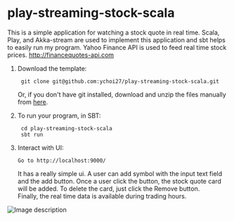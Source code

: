 # play-streaming-stock-scala
This is a simple application for watching a stock quote in real time. Scala, Play, and Akka-stream are used to implement this application and sbt helps to easily run my program. Yahoo Finance API is used to feed real time stock prices. http://financequotes-api.com


1. Download the template:

        git clone git@github.com:ychoi27/play-streaming-stock-scala.git
        
     Or, if you don't have git installed, download and unzip the files manually from [here](https://github.com/ychoi27/play-streaming-stock-scala/archive/master.zip).
       
2. To run your program, in SBT:

        cd play-streaming-stock-scala
        sbt run

3. Interact with UI:
   
       Go to http://localhost:9000/ 
   
   It has a really simple ui. A user can add symbol with the input text field and the add button. Once a user click the button, the stock quote card will be added.
   To delete the card, just click the Remove button.   
   Finally, the real time data is available during trading hours.

![Image description](../play-streaming-stock-scala/public/images/image.png)